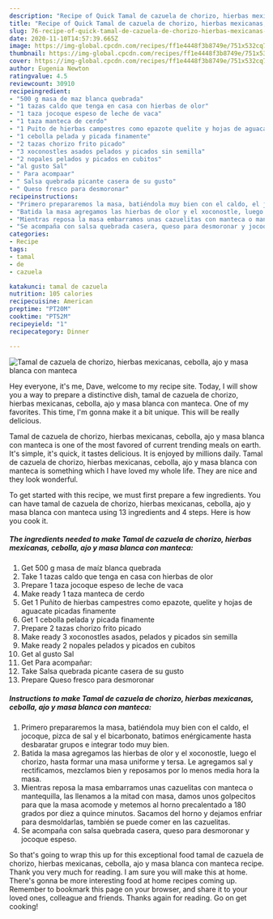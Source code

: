 ```yaml
---
description: "Recipe of Quick Tamal de cazuela de chorizo, hierbas mexicanas, cebolla, ajo y masa blanca con manteca"
title: "Recipe of Quick Tamal de cazuela de chorizo, hierbas mexicanas, cebolla, ajo y masa blanca con manteca"
slug: 76-recipe-of-quick-tamal-de-cazuela-de-chorizo-hierbas-mexicanas-cebolla-ajo-y-masa-blanca-con-manteca
date: 2020-11-10T14:57:39.665Z
image: https://img-global.cpcdn.com/recipes/ff1e4448f3b8749e/751x532cq70/tamal-de-cazuela-de-chorizo-hierbas-mexicanas-cebolla-ajo-y-masa-blanca-con-manteca-foto-principal.jpg
thumbnail: https://img-global.cpcdn.com/recipes/ff1e4448f3b8749e/751x532cq70/tamal-de-cazuela-de-chorizo-hierbas-mexicanas-cebolla-ajo-y-masa-blanca-con-manteca-foto-principal.jpg
cover: https://img-global.cpcdn.com/recipes/ff1e4448f3b8749e/751x532cq70/tamal-de-cazuela-de-chorizo-hierbas-mexicanas-cebolla-ajo-y-masa-blanca-con-manteca-foto-principal.jpg
author: Eugenia Newton
ratingvalue: 4.5
reviewcount: 30910
recipeingredient:
- "500 g masa de maz blanca quebrada"
- "1 tazas caldo que tenga en casa con hierbas de olor"
- "1 taza jocoque espeso de leche de vaca"
- "1 taza manteca de cerdo"
- "1 Puito de hierbas campestres como epazote quelite y hojas de aguacate picadas finamente"
- "1 cebolla pelada y picada finamente"
- "2 tazas chorizo frito picado"
- "3 xoconostles asados pelados y picados sin semilla"
- "2 nopales pelados y picados en cubitos"
- "al gusto Sal"
- " Para acompaar"
- " Salsa quebrada picante casera de su gusto"
- " Queso fresco para desmoronar"
recipeinstructions:
- "Primero prepararemos la masa, batiéndola muy bien con el caldo, el jocoque, pizca de sal y el bicarbonato, batimos enérgicamente hasta desbaratar grupos e integrar todo muy bien."
- "Batida la masa agregamos las hierbas de olor y el xoconostle, luego el chorizo, hasta formar una masa uniforme y tersa. Le agregamos sal y rectificamos, mezclamos bien y reposamos por lo menos media hora la masa."
- "Mientras reposa la masa embarramos unas cazuelitas con manteca o mantequilla, las llenamos a la mitad con masa, damos unos golpecitos para que la masa acomode y metemos al horno precalentado a 180 grados por diez a quince minutos. Sacamos del horno y dejamos enfriar para desmoldarlas, también se puede comer en las cazuelitas."
- "Se acompaña con salsa quebrada casera, queso para desmoronar y jocoque espeso."
categories:
- Recipe
tags:
- tamal
- de
- cazuela

katakunci: tamal de cazuela 
nutrition: 105 calories
recipecuisine: American
preptime: "PT20M"
cooktime: "PT52M"
recipeyield: "1"
recipecategory: Dinner

---
```



![Tamal de cazuela de chorizo, hierbas mexicanas, cebolla, ajo y masa blanca con manteca](https://img-global.cpcdn.com/recipes/ff1e4448f3b8749e/751x532cq70/tamal-de-cazuela-de-chorizo-hierbas-mexicanas-cebolla-ajo-y-masa-blanca-con-manteca-foto-principal.jpg)

Hey everyone, it's me, Dave, welcome to my recipe site. Today, I will show you a way to prepare a distinctive dish, tamal de cazuela de chorizo, hierbas mexicanas, cebolla, ajo y masa blanca con manteca. One of my favorites. This time, I'm gonna make it a bit unique. This will be really delicious.



Tamal de cazuela de chorizo, hierbas mexicanas, cebolla, ajo y masa blanca con manteca is one of the most favored of current trending meals on earth. It's simple, it's quick, it tastes delicious. It is enjoyed by millions daily. Tamal de cazuela de chorizo, hierbas mexicanas, cebolla, ajo y masa blanca con manteca is something which I have loved my whole life. They are nice and they look wonderful.


To get started with this recipe, we must first prepare a few ingredients. You can have tamal de cazuela de chorizo, hierbas mexicanas, cebolla, ajo y masa blanca con manteca using 13 ingredients and 4 steps. Here is how you cook it.

<!--inarticleads1-->

##### The ingredients needed to make Tamal de cazuela de chorizo, hierbas mexicanas, cebolla, ajo y masa blanca con manteca:

1. Get 500 g masa de maíz blanca quebrada
1. Take 1 tazas caldo que tenga en casa con hierbas de olor
1. Prepare 1 taza jocoque espeso de leche de vaca
1. Make ready 1 taza manteca de cerdo
1. Get 1 Puñito de hierbas campestres como epazote, quelite y hojas de aguacate picadas finamente
1. Get 1 cebolla pelada y picada finamente
1. Prepare 2 tazas chorizo frito picado
1. Make ready 3 xoconostles asados, pelados y picados sin semilla
1. Make ready 2 nopales pelados y picados en cubitos
1. Get al gusto Sal
1. Get  Para acompañar:
1. Take  Salsa quebrada picante casera de su gusto
1. Prepare  Queso fresco para desmoronar




<!--inarticleads2-->

##### Instructions to make Tamal de cazuela de chorizo, hierbas mexicanas, cebolla, ajo y masa blanca con manteca:

1. Primero prepararemos la masa, batiéndola muy bien con el caldo, el jocoque, pizca de sal y el bicarbonato, batimos enérgicamente hasta desbaratar grupos e integrar todo muy bien.
1. Batida la masa agregamos las hierbas de olor y el xoconostle, luego el chorizo, hasta formar una masa uniforme y tersa. Le agregamos sal y rectificamos, mezclamos bien y reposamos por lo menos media hora la masa.
1. Mientras reposa la masa embarramos unas cazuelitas con manteca o mantequilla, las llenamos a la mitad con masa, damos unos golpecitos para que la masa acomode y metemos al horno precalentado a 180 grados por diez a quince minutos. Sacamos del horno y dejamos enfriar para desmoldarlas, también se puede comer en las cazuelitas.
1. Se acompaña con salsa quebrada casera, queso para desmoronar y jocoque espeso.




So that's going to wrap this up for this exceptional food tamal de cazuela de chorizo, hierbas mexicanas, cebolla, ajo y masa blanca con manteca recipe. Thank you very much for reading. I am sure you will make this at home. There's gonna be more interesting food at home recipes coming up. Remember to bookmark this page on your browser, and share it to your loved ones, colleague and friends. Thanks again for reading. Go on get cooking!
